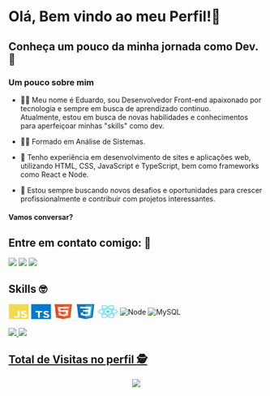 # Olá, Bem vindo ao meu Perfil!👋
## Conheça um pouco da minha jornada como Dev. 👀

### Um pouco sobre mim

- 👨‍💻 Meu nome é Eduardo, sou Desenvolvedor Front-end apaixonado por tecnologia e sempre em busca de aprendizado contínuo.<br> 
Atualmente, estou em busca de novas habilidades e conhecimentos para aperfeiçoar minhas "skills" como dev.

- 👨‍🎓 Formado em Análise de Sistemas.
- 🎯 Tenho experiência em desenvolvimento de sites e aplicações web, utilizando HTML, CSS, JavaScript e TypeScript, bem como frameworks como React e Node.
- 🚀 Estou sempre buscando novos desafios e oportunidades para crescer profissionalmente e contribuir com projetos interessantes. 
#### Vamos conversar?

## Entre em contato comigo: :iphone:
<div> 
   <a href = "http://api.whatsapp.com/send?phone=5519971582729"><img src="https://img.shields.io/badge/WhatsApp-25D366?style=for-the-badge&logo=whatsapp&logoColor=white" target="_blank"></a>
  <a href = "mailto:eduardofralmeida745@gmail.com"><img src="https://img.shields.io/badge/Gmail-D14836?style=for-the-badge&logo=gmail&logoColor=white" target="_blank"></a>
  <a href="https://www.linkedin.com/in/eduardo-almeida-1999-ti/" target="_blank"><img src="https://img.shields.io/badge/-LinkedIn-%230077B5?style=for-the-badge&logo=linkedin&logoColor=white" target="_blank"></a> 

## Skills :nerd_face:
</div>
<div style="display: inline_block">
  <img align="center" alt="Js" height="30" width="40" src="https://raw.githubusercontent.com/devicons/devicon/master/icons/javascript/javascript-plain.svg">
  <img align="center" alt="Ts" height="30" width="40" src="https://raw.githubusercontent.com/devicons/devicon/master/icons/typescript/typescript-plain.svg">
  <img align="center" alt="HTML" height="30" width="40" src="https://raw.githubusercontent.com/devicons/devicon/master/icons/html5/html5-original.svg">
  <img align="center" alt="CSS" height="30" width="40" src="https://raw.githubusercontent.com/devicons/devicon/master/icons/css3/css3-original.svg">
  <img align="center" alt="React" height="30" width="40" src="https://raw.githubusercontent.com/devicons/devicon/master/icons/react/react-original.svg"> 
  <img align="center" alt="Node" height="30" width="40" src="https://cdn.jsdelivr.net/gh/devicons/devicon/icons/nodejs/nodejs-original.svg">
  <img align="center" alt="MySQL" height="30" width="40" src="https://cdn.jsdelivr.net/gh/devicons/devicon/icons/mysql/mysql-original.svg">
  
  <div>
   <br>
  <a href="https://github.com/EduardoFrAlmeida">
  <img height="180em" src="https://github-readme-stats.vercel.app/api?username=EduardoFrAlmeida&show_icons=true&theme=react&include_all_commits=true&count_private=true"/>
  <img height="180em" src="https://github-readme-stats.vercel.app/api/top-langs/?username=EduardoFrAlmeida&layout=compact&langs_count=7&theme=react"/>
</div>
  
  
## Total de Visitas no perfil :detective: <br>
 <p align="center"> 
   <img alingn="center" src="https://profile-counter.glitch.me/EduardoFrAlmeida/count.svg" />
